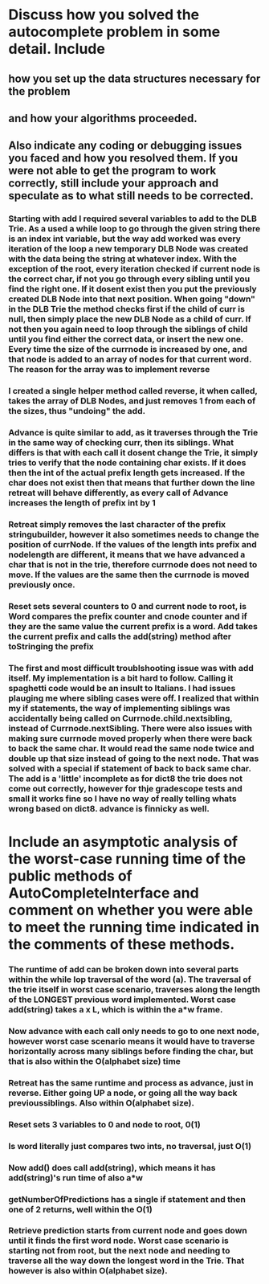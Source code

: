 # Discuss how you solved the autocomplete problem in some detail. Include 
## how you set up the data structures necessary for the problem 
## and how your algorithms proceeded.
## Also indicate any coding or debugging issues you faced and how you resolved them. If you were not able to get the program to work correctly, still include your approach and speculate as to what still needs to be corrected.
### Starting with add I required several variables to add to the DLB Trie. As a used a while loop to go through the given string there is an index int variable, but the way add worked was every iteration of the loop a new temporary DLB Node was created with the data being the string at whatever index. With the exception of the root, every iteration checked if current node is the correct char, if not you go through every sibling until you find the right one. If it dosent exist then you put the previously created DLB Node into that next position. When going "down" in the DLB Trie the method checks first if the child of curr is null, then simply place the new DLB Node as a child of curr. If not then you again need to loop through the siblings of child until you find either the correct data, or insert the new one. Every time the size of the currnode is increased by one, and that node is added to an array of nodes for that current word. The reason for the array was to implement reverse
### I created a single helper method called reverse, it when called, takes the array of DLB Nodes, and just removes 1 from each of the sizes, thus "undoing" the add. 
### Advance is quite similar to add, as it traverses through the Trie in the same way of checking curr, then its siblings. What differs is that with each call it dosent change the Trie, it simply tries to verify that the node containing char exists. If it does then the int of the actual prefix length gets increased. If the char does not exist then that means that further down the line retreat will behave differently, as every call of Advance increases the length of prefix int by 1
### Retreat simply removes the last character of the prefix stringubuilder, however it also sometimes needs to change the position of currNode. If the values of the length ints prefix and nodelength are different, it means that we have advanced a char that is not in the trie, therefore currnode does not need to move. If the values are the same then the currnode is moved previously once. 
### Reset sets several counters to 0 and current node to root, is Word compares the prefix counter and cnode counter and if they are the same value the current prefix is a word. Add takes the current prefix and calls the add(string) method after toStringing the prefix
### The first and most difficult troublshooting issue was with add itself. My implementation is a bit hard to follow. Calling it spaghetti code would be an insult to Italians. I had issues plauging me where sibling cases were off. I realized that within my if statements, the way of implementing siblings was accidentally being called on Currnode.child.nextsibling, instead of Currnode.nextSibling. There were also issues with making sure currnode moved properly when there were back to back the same char. It would read the same node twice and double up that size instead of going to the next node. That was solved with a special if statement of back to back same char. The add is a 'little' incomplete as for dict8 the trie does not come out correctly, however for thje gradescope tests and small it works fine so I have no way of really telling whats wrong based on dict8. advance is finnicky as well. 
# Include an asymptotic analysis of the worst-case running time of the public methods of AutoCompleteInterface and comment on whether you were able to meet the running time indicated in the comments of these methods.
### The runtime of add can be broken down into several parts within the while lop traversal of the word (a). The traversal of the trie itself in worst case scenario, traverses along the length of the LONGEST previous word implemented. Worst case add(string) takes a x L, which is within the a*w frame. 
### Now advance with each call only needs to go to one next node, however worst case scenario means it would have to traverse horizontally across many siblings before finding the char, but that is also within the O(alphabet size) time
### Retreat has the same runtime and process as advance, just in reverse. Either going UP a node, or going all the way back previoussiblings. Also within O(alphabet size).
### Reset sets 3 variables to 0 and node to root, 0(1)
### Is word literally just compares two ints, no traversal, just O(1)
### Now add() does call add(string), which means it has add(string)'s run time of also a*w
### getNumberOfPredictions has a single if statement and then one of 2 returns, well within the O(1)
### Retrieve prediction starts from current node and goes down until it finds the first word node. Worst case scenario is starting not from root, but the next node and needing to traverse all the way down the longest word in the Trie. That however is also within O(alphabet size). 